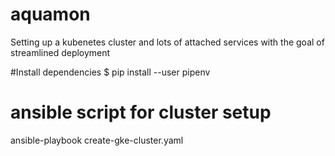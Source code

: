 # aquamon
Setting up a kubenetes cluster and lots of attached services with the goal of streamlined deployment

#Install dependencies
$ pip install --user pipenv
# ansible script for cluster setup
ansible-playbook create-gke-cluster.yaml 
